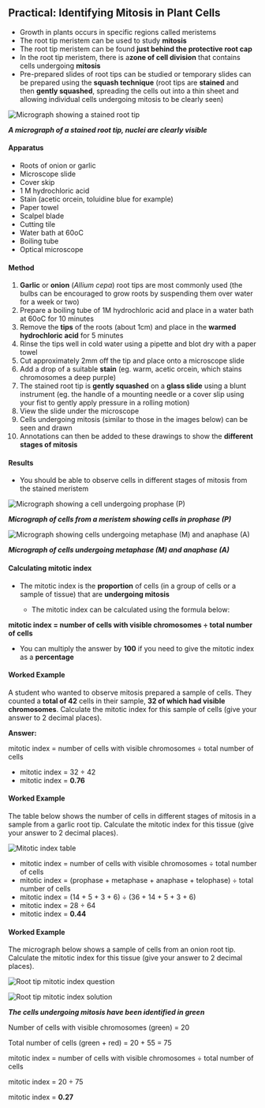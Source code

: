 ## Practical: Identifying Mitosis in Plant Cells

* Growth in plants occurs in specific regions called meristems
* The root tip meristem can be used to study **mitosis**
* The root tip meristem can be found **just behind the protective root cap**
* In the root tip meristem, there is a**zone of cell division** that contains cells undergoing **mitosis**
* Pre-prepared slides of root tips can be studied or temporary slides can be prepared using the **squash technique** (root tips are **stained** and then **gently squashed**, spreading the cells out into a thin sheet and allowing individual cells undergoing mitosis to be clearly seen)

![Micrograph showing a stained root tip](Micrograph-showing-a-stained-root-tip.png)

***A micrograph of a stained root tip, nuclei are clearly visible***

#### Apparatus

* Roots of onion or garlic
* Microscope slide
* Cover skip
* 1 M hydrochloric acid
* Stain (acetic orcein, toluidine blue for example)
* Paper towel
* Scalpel blade
* Cutting tile
* Water bath at 60oC
* Boiling tube
* Optical microscope

#### Method

1. **Garlic** or **onion** (*Allium cepa*) root tips are most commonly used (the bulbs can be encouraged to grow roots by suspending them over water for a week or two)
2. Prepare a boiling tube of 1M hydrochloric acid and place in a water bath at 60oC for 10 minutes
3. Remove the **tips** of the roots (about 1cm) and place in the **warmed hydrochloric acid** for 5 minutes
4. Rinse the tips well in cold water using a pipette and blot dry with a paper towel
5. Cut approximately 2mm off the tip and place onto a microscope slide
6. Add a drop of a suitable **stain** (eg. warm, acetic orcein, which stains chromosomes a deep purple)
7. The stained root tip is **gently squashed** on a **glass slide** using a blunt instrument (eg. the handle of a mounting needle or a cover slip using your fist to gently apply pressure in a rolling motion)
8. View the slide under the microscope
9. Cells undergoing mitosis (similar to those in the images below) can be seen and drawn
10. Annotations can then be added to these drawings to show the **different stages of mitosis**

#### Results

* You should be able to observe cells in different stages of mitosis from the stained meristem

![Micrograph showing a cell undergoing prophase (P)](Micrograph-showing-a-cell-undergoing-prophase-P.png)

***Micrograph of cells from a meristem showing cells in prophase (P)***

![Micrograph showing cells undergoing metaphase (M) and anaphase (A)](Micrograph-showing-cells-undergoing-metaphase-M-and-anaphase-A.png)

***Micrograph of cells undergoing metaphase (M) and anaphase (A)***

#### Calculating mitotic index

* The mitotic index is the **proportion** of cells (in a group of cells or a sample of tissue) that are **undergoing mitosis**

  + The mitotic index can be calculated using the formula below:

**mitotic index = number of cells with visible chromosomes ÷ total number of cells**

* You can multiply the answer by **100** if you need to give the mitotic index as a **percentage**

#### Worked Example

A student who wanted to observe mitosis prepared a sample of cells. They counted a **total of 42** cells in their sample, **32 of which had visible chromosomes**. Calculate the mitotic index for this sample of cells (give your answer to 2 decimal places).  
  
**Answer:**  
  
mitotic index = number of cells with visible chromosomes ÷ total number of cells

* mitotic index = 32 ÷ 42
* mitotic index = **0.76**

#### Worked Example

The table below shows the number of cells in different stages of mitosis in a sample from a garlic root tip. Calculate the mitotic index for this tissue (give your answer to 2 decimal places).

![Mitotic index table](Mitotic-index-table.png)

* mitotic index = number of cells with visible chromosomes ÷ total number of cells
* mitotic index = (prophase + metaphase + anaphase + telophase) ÷ total number of cells
* mitotic index = (14 + 5 + 3 + 6) ÷ (36 + 14 + 5 + 3 + 6)
* mitotic index = 28 ÷ 64
* mitotic index = **0.44**

#### Worked Example

The micrograph below shows a sample of cells from an onion root tip. Calculate the mitotic index for this tissue (give your answer to 2 decimal places).

![Root tip mitotic index question](Root-tip-mitotic-index-question.png)

![Root tip mitotic index solution](Root-tip-mitotic-index-solution.png)

***The cells undergoing mitosis have been identified in green***

Number of cells with visible chromosomes (green) = 20

Total number of cells (green + red) = 20 + 55 = 75

mitotic index = number of cells with visible chromosomes ÷ total number of cells

mitotic index = 20 ÷ 75

mitotic index = **0.27**